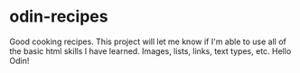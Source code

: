 # odin-recipes
Good cooking recipes.
This project will let me know if I'm able to use all of the basic html skills I have learned. Images, lists, links, text types, etc.
Hello Odin!
